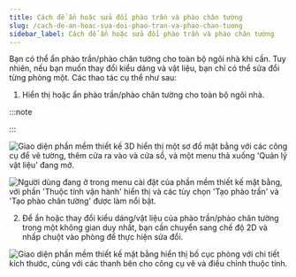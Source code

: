 ```yaml
---
title: Cách để ẩn hoặc sửa đổi phào trần và phào chân tường
slug: /cach-de-an-hoac-sua-doi-phao-tran-va-phao-chan-tuong
sidebar_label: Cách để ẩn hoặc sửa đổi phào trần và phào chân tường
---
```


Bạn có thể ẩn phào trần/phào chân tường cho toàn bộ ngôi nhà khi cần. Tuy nhiên, nếu bạn muốn thay đổi kiểu dáng và vật liệu, bạn chỉ có thể sửa đổi từng phòng một. Các thao tác cụ thể như sau:

1. Hiển thị hoặc ẩn phào trần/phào chân tường cho toàn bộ ngôi nhà.

:::note

:::

![Giao diện phần mềm thiết kế 3D hiển thị một sơ đồ mặt bằng với các công cụ để vẽ tường, thêm cửa ra vào và cửa sổ, và một menu thả xuống 'Quản lý vật liệu' đang mở.](https://storage.googleapis.com/jegavn_kb/image_jegavn/793.1.png)

![Người dùng đang ở trong menu cài đặt của phần mềm thiết kế mặt bằng, với phần 'Thuộc tính vận hành' hiển thị và các tùy chọn 'Tạo phào trần' và 'Tạo phào chân tường' được làm nổi bật.](https://storage.googleapis.com/jegavn_kb/image_jegavn/793.2.png)

2. Để ẩn hoặc thay đổi kiểu dáng/vật liệu của phào trần/phào chân tường trong một không gian duy nhất, bạn cần chuyển sang chế độ 2D và nhấp chuột vào phòng để thực hiện sửa đổi.

![Giao diện phần mềm thiết kế mặt bằng hiển thị bố cục phòng với chi tiết kích thước, cùng với các thanh bên cho công cụ vẽ và điều chỉnh thuộc tính.](https://storage.googleapis.com/jegavn_kb/image_jegavn/793.3.png)